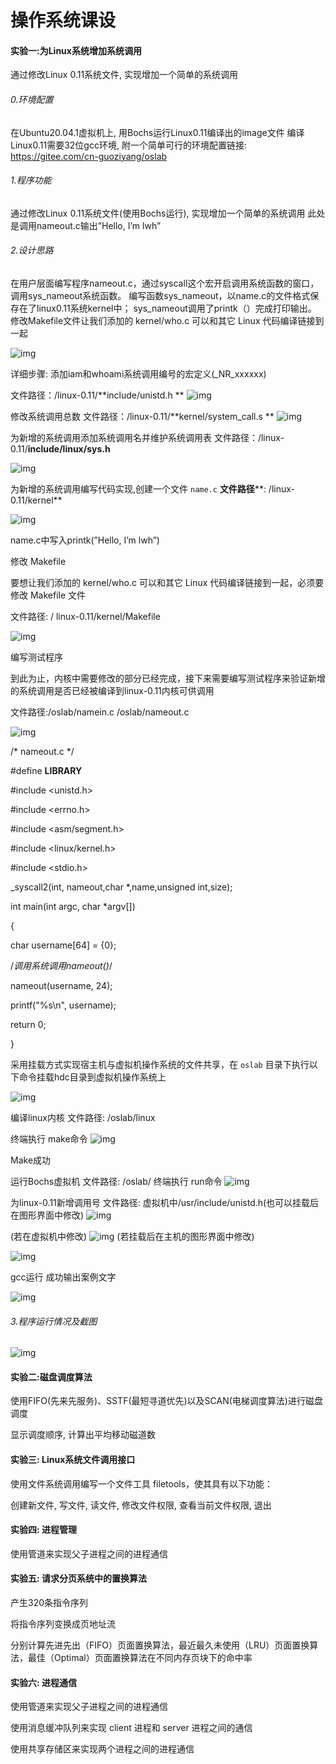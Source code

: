 # 操作系统课设

#### 实验一:为Linux系统增加系统调用

通过修改Linux 0.11系统文件, 实现增加一个简单的系统调用

###### 0.环境配置

在Ubuntu20.04.1虚拟机上, 用Bochs运行Linux0.11编译出的image文件
 编译Linux0.11需要32位gcc环境, 附一个简单可行的环境配置链接: https://gitee.com/cn-guoziyang/oslab

###### 1.程序功能

通过修改Linux 0.11系统文件(使用Bochs运行), 实现增加一个简单的系统调用
 此处是调用nameout.c输出”Hello, I’m lwh”

###### 2.设计思路

在用户层面编写程序nameout.c，通过syscall这个宏开启调用系统函数的窗口，调用sys_nameout系统函数。
 编写函数sys_nameout，以name.c的文件格式保存在了linux0.11系统kernel中；
 sys_nameout调用了printk（）完成打印输出。
 修改Makefile文件让我们添加的 kernel/who.c 可以和其它 Linux 代码编译链接到一起

![img](img/clip_image002.png)

详细步骤:
 添加iam和whoami系统调用编号的宏定义(_NR_xxxxxx)

文件路径：/linux-0.11/**include/unistd.h
** ![img](img/clip_image004.jpg) 

 

修改系统调用总数
 文件路径：/linux-0.11/**kernel/system_call.s
** ![img](img/clip_image006.jpg)

 

为新增的系统调用添加系统调用名并维护系统调用表
 文件路径：/linux-0.11/**include/linux/sys.h**

![img](img/clip_image008.jpg)

 

为新增的系统调用编写代码实现,创建一个文件 `name.c`
 **文件路径****: /linux-0.11/kernel**

![img](img/clip_image010.jpg)

name.c中写入printk(”Hello, I’m lwh”)

 

修改 Makefile

要想让我们添加的 kernel/who.c 可以和其它 Linux 代码编译链接到一起，必须要修改 Makefile 文件

文件路径: / linux-0.11/kernel/Makefile

![img](img/clip_image012.jpg)

 

编写测试程序

到此为止，内核中需要修改的部分已经完成，接下来需要编写测试程序来验证新增的系统调用是否已经被编译到linux-0.11内核可供调用

文件路径:/oslab/namein.c /oslab/nameout.c

 

![img](img/clip_image014.jpg)

 

/* nameout.c */

\#define __LIBRARY__

\#include <unistd.h> 

\#include <errno.h>

\#include <asm/segment.h> 

\#include <linux/kernel.h>

\#include <stdio.h>

  

_syscall2(int, nameout,char *,name,unsigned int,size);

  

int main(int argc, char *argv[])

{

  char username[64] = {0};

  /*调用系统调用nameout()*/

  nameout(username, 24);

  printf("%s\n", username);

  return 0;

}

 

采用挂载方式实现宿主机与虚拟机操作系统的文件共享，在 `oslab` 目录下执行以下命令挂载hdc目录到虚拟机操作系统上

![img](img/clip_image016.jpg)

 

编译linux内核
 文件路径: /oslab/linux

终端执行 make命令
 ![img](img/clip_image018.jpg)

Make成功

 

运行Bochs虚拟机
 文件路径: /oslab/
 终端执行 run命令
 ![img](img/clip_image020.jpg)
 

为linux-0.11新增调用号
 文件路径: 虚拟机中/usr/include/unistd.h(也可以挂载后在图形界面中修改)
 ![img](img/clip_image022.jpg)

(若在虚拟机中修改)
 ![img](img/clip_image024.jpg)
 (若挂载后在主机的图形界面中修改)

![img](img/clip_image026.jpg)

gcc运行 成功输出案例文字

![img](img/clip_image028.jpg)

###### 3.程序运行情况及截图

![img](img/clip_image030.jpg)

 



#### 实验二:磁盘调度算法

使用FIFO(先来先服务)、SSTF(最短寻道优先)以及SCAN(电梯调度算法)进行磁盘调度  

显示调度顺序, 计算出平均移动磁道数  



#### 实验三: Linux系统文件调用接口

使用文件系统调用编写一个文件工具 filetools，使其具有以下功能：  

创建新文件, 写文件, 读文件, 修改文件权限, 查看当前文件权限, 退出  



#### 实验四: 进程管理

使用管道来实现父子进程之间的进程通信  



#### 实验五: 请求分页系统中的置换算法

产生320条指令序列  

将指令序列变换成页地址流  

分别计算先进先出（FIFO）页面置换算法，最近最久未使用（LRU）页面置换算法，最佳（Optimal）页面置换算法在不同内存页块下的命中率  



#### 实验六: 进程通信

使用管道来实现父子进程之间的进程通信  

使用消息缓冲队列来实现 client 进程和 server 进程之间的通信  

使用共享存储区来实现两个进程之间的进程通信  